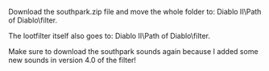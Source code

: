 Download the southpark.zip file and move the whole folder to: Diablo II\Path of Diablo\filter.

The lootfilter itself also goes to: Diablo II\Path of Diablo\filter.



Make sure to download the southpark sounds again because I added some new sounds in version 4.0 of the filter!
